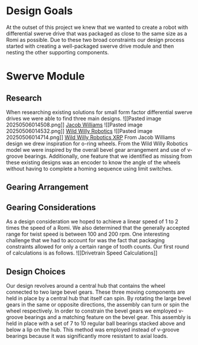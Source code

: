 # Design Goals
At the outset of this project we knew that we wanted to create a robot with differential swerve drive that was packaged as close to the same size as a Romi as possible. Due to these two broad constraints our design process started with creating a well-packaged swerve drive module and then nesting the other supporting components.
# Swerve Module
## Research 
When researching existing solutions for small form factor differential swerve drives we were able to find three main designs.
![[Pasted image 20250506014508.png]]
[Jacob Williams](https://www.printables.com/model/950641-xrp-differential-swerve-drive-robot)
![[Pasted image 20250506014532.png]]
[Wild Willy Robotics](https://www.thingiverse.com/thing:5579384)
![[Pasted image 20250506014714.png]]
[Wild Willy Robotics XRP](https://www.printables.com/model/951372-omnidirectional-xrp-robot)
From Jacob Williams design we drew inspiration for o-ring wheels. From the Wild Willy Robotics model we were inspired by the overall bevel gear arrangement and use of v-groove bearings.
Additionally, one feature that we identified as missing from these existing designs was an encoder to know the angle of the wheels without having to complete a homing sequence using limit switches.
## Gearing Arrangement

## Gearing Considerations
As a design consideration we hoped to achieve a linear speed of 1 to 2 times the speed of a Romi. We also determined that the generally accepted range for twist speed is between 100 and 200 rpm.
One interesting challenge that we had to account for was the fact that packaging constraints allowed for only a certain range of tooth counts. Our first round of calculations is as follows.
![[Drivetrain Speed Calculations]]
## Design Choices
Our design revolves around a central hub that contains the wheel connected to two large bevel gears. These three moving components are held in place by a central hub that itself can spin. By rotating the large bevel gears in the same or opposite directions, the assembly can turn or spin the wheel respectively. In order to constrain the bevel gears we employed v-groove bearings and a matching feature on the bevel gear.
This assembly is held in place with a set of 7 to 10 regular ball bearings stacked above and below a lip on the hub. This method was employed instead of v-groove bearings because it was significantly more resistant to axial loads. 